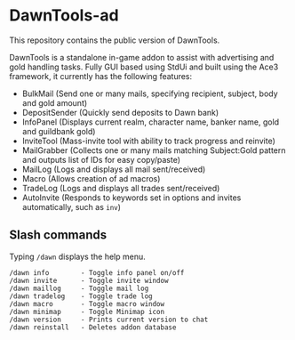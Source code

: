 # DawnTools-ad

This repository contains the public version of DawnTools.

DawnTools is a standalone in-game addon to assist with advertising and gold handling tasks. Fully GUI based using StdUi and built using the Ace3 framework, it currently has the following features:

- BulkMail (Send one or many mails, specifying recipient, subject, body and gold amount)
- DepositSender (Quickly send deposits to Dawn bank)
- InfoPanel (Displays current realm, character name, banker name, gold and guildbank gold)
- InviteTool (Mass-invite tool with ability to track progress and reinvite)
- MailGrabber (Collects one or many mails matching Subject:Gold pattern and outputs list of IDs for easy copy/paste)
- MailLog (Logs and displays all mail sent/received)
- Macro (Allows creation of ad macros)
- TradeLog (Logs and displays all trades sent/received)
- AutoInvite (Responds to keywords set in options and invites automatically, such as `inv`)

## Slash commands

Typing `/dawn` displays the help menu.

```
/dawn info        - Toggle info panel on/off
/dawn invite      - Toggle invite window
/dawn maillog     - Toggle mail log
/dawn tradelog    - Toggle trade log
/dawn macro       - Toggle macro window
/dawn minimap     - Toggle Minimap icon
/dawn version     - Prints current version to chat
/dawn reinstall   - Deletes addon database
```
